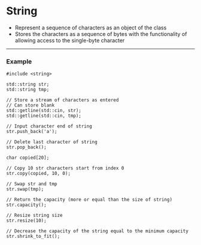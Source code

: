 # String

- Represent a sequence of characters as an object of the class
- Stores the characters as a sequence of bytes with the functionality of allowing access to the single-byte character

-----------------------------------------------------

### Example

```
#include <string>

std::string str;
std::string tmp;

// Store a stream of characters as entered
// Can store blank
std::getline(std::cin, str);
std::getline(std::cin, tmp);

// Input character end of string 
str.push_back('a');

// Delete last character of string
str.pop_back();

char copied[20];

// Copy 10 str characters start from index 0 
str.copy(copied, 10, 0);

// Swap str and tmp
str.swap(tmp);

// Return the capacity (more or equal than the size of string)
str.capacity();

// Resize string size
str.resize(10);

// Decrease the capacity of the string equal to the minimum capacity
str.shrink_to_fit();
```
